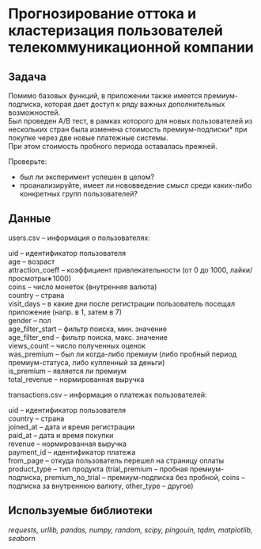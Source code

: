 # Прогнозирование оттока и кластеризация пользователей телекоммуникационной компании

## Задача 
Помимо базовых функций, в приложении также имеется премиум-подписка, которая дает доступ к ряду важных дополнительных возможностей.  
Был проведен A/B тест, в рамках которого для новых пользователей из нескольких стран была изменена стоимость премиум-подписки* при покупке через две новые платежные системы.  
При этом стоимость пробного периода оставалась прежней.  

Проверьте:  
- был ли эксперимент успешен в целом?  
- проанализируйте, имеет ли нововведение смысл среди каких-либо конкретных групп пользователей?


## Данные

users.csv – информация о пользователях:  

uid – идентификатор пользователя  
age – возраст  
attraction_coeff – коэффициент привлекательности (от 0 до 1000, лайки/просмотры∗1000)  
coins – число монеток (внутренняя валюта)  
country – страна    
visit_days – в какие дни после регистрации пользователь посещал приложение (напр. в 1, затем в 7)  
gender – пол  
age_filter_start  – фильтр поиска, мин. значение   
age_filter_end  – фильтр поиска, макс. значение   
views_count – число полученных оценок  
was_premium – был ли когда-либо премиум (либо пробный период премиум-статуса, либо купленный за деньги)  
is_premium –  является ли премиум  
total_revenue – нормированная выручка 

transactions.csv – информация о платежах пользователей:  

uid – идентификатор пользователя  
country – страна  
joined_at – дата и время регистрации  
paid_at – дата и время покупки  
revenue – нормированная выручка  
payment_id – идентификатор платежа  
from_page – откуда пользователь перешел на страницу оплаты  
product_type – тип продукта (trial_premium – пробная премиум-подписка, premium_no_trial – премиум-подписка без пробной, coins – подписка за внутреннюю валюту, other_type – другое)  

## Используемые библиотеки

*requests, urllib, pandas, numpy, random, scipy, pingouin, tqdm, matplotlib, seaborn* 
